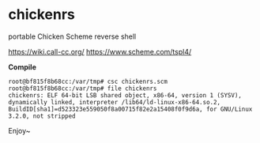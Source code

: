 # chickenrs

portable Chicken Scheme reverse shell

https://wiki.call-cc.org/
https://www.scheme.com/tspl4/

**Compile**

```
root@bf815f8b68cc:/var/tmp# csc chickenrs.scm 
root@bf815f8b68cc:/var/tmp# file chickenrs
chickenrs: ELF 64-bit LSB shared object, x86-64, version 1 (SYSV), dynamically linked, interpreter /lib64/ld-linux-x86-64.so.2, BuildID[sha1]=d523323e559050f8a00715f82e2a15408f0f9d6a, for GNU/Linux 3.2.0, not stripped

```

Enjoy~
